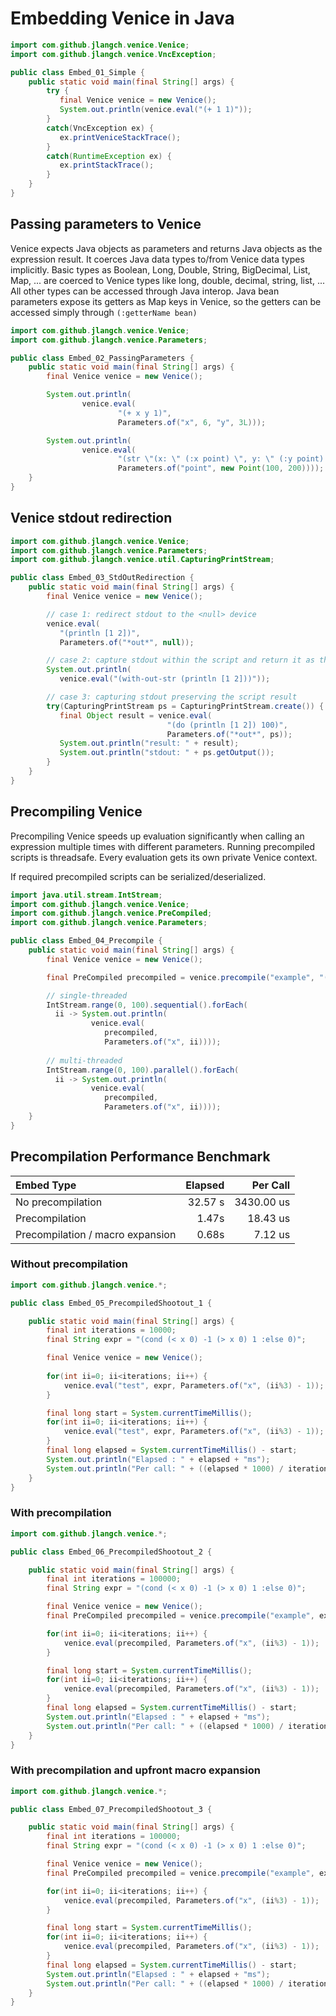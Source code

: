 # Embedding Venice in Java

```java
import com.github.jlangch.venice.Venice;
import com.github.jlangch.venice.VncException;

public class Embed_01_Simple {
    public static void main(final String[] args) {
        try {
           final Venice venice = new Venice();  
           System.out.println(venice.eval("(+ 1 1)"));
        } 
        catch(VncException ex) {
           ex.printVeniceStackTrace();
        }
        catch(RuntimeException ex) {
           ex.printStackTrace();
        }
    }
}
```


## Passing parameters to Venice

Venice expects Java objects as parameters and returns Java objects as the expression result. It coerces 
Java data types to/from Venice data types implicitly. Basic types as Boolean, Long, Double, String, 
BigDecimal, List, Map, ... are coerced to Venice types like long, double, decimal, string, list, ... 
All other types can be accessed through Java interop. Java bean parameters expose its getters as Map 
keys in Venice, so the getters can be accessed simply through `(:getterName bean)`

```java
import com.github.jlangch.venice.Venice;
import com.github.jlangch.venice.Parameters;

public class Embed_02_PassingParameters {
    public static void main(final String[] args) {
        final Venice venice = new Venice();

        System.out.println(
                venice.eval(
                        "(+ x y 1)", 
                        Parameters.of("x", 6, "y", 3L)));

        System.out.println(
                venice.eval(
                        "(str \"(x: \" (:x point) \", y: \" (:y point) \")\")", 
                        Parameters.of("point", new Point(100, 200))));
    }
}
```


## Venice stdout redirection

```java
import com.github.jlangch.venice.Venice;
import com.github.jlangch.venice.Parameters;
import com.github.jlangch.venice.util.CapturingPrintStream;

public class Embed_03_StdOutRedirection {
    public static void main(final String[] args) {
        final Venice venice = new Venice();

        // case 1: redirect stdout to the <null> device
        venice.eval(
           "(println [1 2])", 
           Parameters.of("*out*", null));

        // case 2: capture stdout within the script and return it as the result
        System.out.println(
           venice.eval("(with-out-str (println [1 2]))"));

        // case 3: capturing stdout preserving the script result
        try(CapturingPrintStream ps = CapturingPrintStream.create()) {
           final Object result = venice.eval(
                                   "(do (println [1 2]) 100)", 
                                   Parameters.of("*out*", ps));
           System.out.println("result: " + result);
           System.out.println("stdout: " + ps.getOutput());
        }
    }
}
```


## Precompiling Venice

Precompiling Venice speeds up evaluation significantly when calling an expression 
multiple times with different parameters. Running precompiled scripts is threadsafe. 
Every evaluation gets its own private Venice context.

If required precompiled scripts can be serialized/deserialized.

```java
import java.util.stream.IntStream;
import com.github.jlangch.venice.Venice;
import com.github.jlangch.venice.PreCompiled;
import com.github.jlangch.venice.Parameters;

public class Embed_04_Precompile {
    public static void main(final String[] args) {
        final Venice venice = new Venice();

        final PreCompiled precompiled = venice.precompile("example", "(+ 1 x)");

        // single-threaded
        IntStream.range(0, 100).sequential().forEach(
          ii -> System.out.println(
                  venice.eval(
                     precompiled, 
                     Parameters.of("x", ii))));
             
        // multi-threaded
        IntStream.range(0, 100).parallel().forEach(
          ii -> System.out.println(
                  venice.eval(
                     precompiled, 
                     Parameters.of("x", ii))));
    }
}
```



## Precompilation Performance Benchmark

| Embed Type                       | Elapsed |   Per Call |
| :---                             |    ---: |       ---: |
| No precompilation                | 32.57 s | 3430.00 us |
| Precompilation                   |   1.47s |   18.43 us |
| Precompilation / macro expansion |   0.68s |    7.12 us |


### Without precompilation

```java
import com.github.jlangch.venice.*;

public class Embed_05_PrecompiledShootout_1 {

    public static void main(final String[] args) {
        final int iterations = 10000;
        final String expr = "(cond (< x 0) -1 (> x 0) 1 :else 0)";

        final Venice venice = new Venice();
        
        for(int ii=0; ii<iterations; ii++) {
            venice.eval("test", expr, Parameters.of("x", (ii%3) - 1));
        }

        final long start = System.currentTimeMillis();
        for(int ii=0; ii<iterations; ii++) {
            venice.eval("test", expr, Parameters.of("x", (ii%3) - 1));
        }
        final long elapsed = System.currentTimeMillis() - start;
        System.out.println("Elapsed : " + elapsed + "ms");
        System.out.println("Per call: " + ((elapsed * 1000) / iterations) + "us");
    }
}
```


### With precompilation

```java
import com.github.jlangch.venice.*;

public class Embed_06_PrecompiledShootout_2 {

    public static void main(final String[] args) {
        final int iterations = 100000;
        final String expr = "(cond (< x 0) -1 (> x 0) 1 :else 0)";

        final Venice venice = new Venice();
        final PreCompiled precompiled = venice.precompile("example", expr, false);

        for(int ii=0; ii<iterations; ii++) {
            venice.eval(precompiled, Parameters.of("x", (ii%3) - 1));
        }

        final long start = System.currentTimeMillis();
        for(int ii=0; ii<iterations; ii++) {
            venice.eval(precompiled, Parameters.of("x", (ii%3) - 1));
        }
        final long elapsed = System.currentTimeMillis() - start;
        System.out.println("Elapsed : " + elapsed + "ms");
        System.out.println("Per call: " + ((elapsed * 1000) / iterations) + "us");
    }
}
```


### With precompilation and upfront macro expansion

```java
import com.github.jlangch.venice.*;

public class Embed_07_PrecompiledShootout_3 {

    public static void main(final String[] args) {
        final int iterations = 100000;
        final String expr = "(cond (< x 0) -1 (> x 0) 1 :else 0)";

        final Venice venice = new Venice();
        final PreCompiled precompiled = venice.precompile("example", expr, true);

        for(int ii=0; ii<iterations; ii++) {
            venice.eval(precompiled, Parameters.of("x", (ii%3) - 1));
        }

        final long start = System.currentTimeMillis();
        for(int ii=0; ii<iterations; ii++) {
            venice.eval(precompiled, Parameters.of("x", (ii%3) - 1));
        }
        final long elapsed = System.currentTimeMillis() - start;
        System.out.println("Elapsed : " + elapsed + "ms");
        System.out.println("Per call: " + ((elapsed * 1000) / iterations) + "us");
    }
}
```


